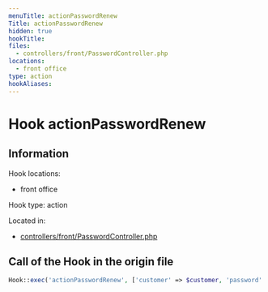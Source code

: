 ```yaml
---
menuTitle: actionPasswordRenew
Title: actionPasswordRenew
hidden: true
hookTitle: 
files:
  - controllers/front/PasswordController.php
locations:
  - front office
type: action
hookAliases:
---
```


# Hook actionPasswordRenew

## Information

Hook locations: 
  - front office

Hook type: action

Located in: 
  - [controllers/front/PasswordController.php](https://github.com/PrestaShop/PrestaShop/blob/8.0.x/controllers/front/PasswordController.php)

## Call of the Hook in the origin file

```php
Hook::exec('actionPasswordRenew', ['customer' => $customer, 'password' => $password])
```
